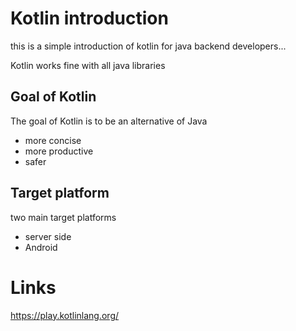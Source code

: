 # Kotlin introduction

this is a simple introduction of kotlin for java backend developers...

Kotlin works fine with all java libraries

## Goal of Kotlin
The goal of Kotlin is to be an alternative of Java 
* more concise
* more productive
* safer

## Target platform
two main target platforms
* server side
* Android

# Links
https://play.kotlinlang.org/
